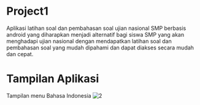 # Project1
Aplikasi latihan soal dan pembahasan soal ujian nasional SMP berbasis android yang diharapkan menjadi alternatif bagi siswa SMP yang akan menghadapi ujian nasional dengan mendapatkan latihan soal dan pembahasan soal yang mudah dipahami dan dapat diakses secara mudah dan cepat.

# Tampilan Aplikasi
Tampilan menu Bahasa Indonesia
![2](https://user-images.githubusercontent.com/68157923/102492976-0bff6300-40a5-11eb-80fe-b6ca6a4d8f7c.png) 

